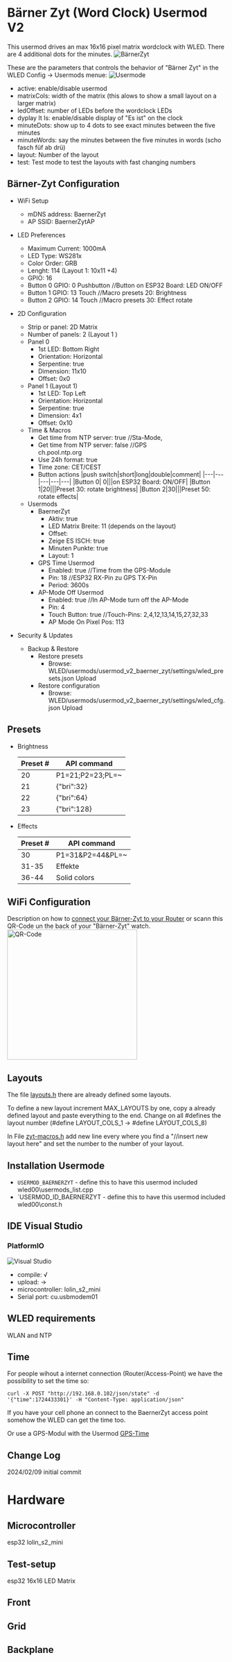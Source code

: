 # Bärner Zyt (Word Clock) Usermod V2

This usermod drives an max 16x16 pixel matrix wordclock with WLED. There are 4 additional dots for the minutes. 
![BärnerZyt](images/BärnerZyt.png)

These are the parameters that controls the behavior of "Bärner Zyt" in the WLED Config -> Usermods menue:
 ![Usermode](images/usermode.png)
* active: enable/disable usermod
* matrixCols: width of the matrix (this alows to show a small layout on a larger matrix)
* ledOffset: number of LEDs before the wordclock LEDs
* dyplay It Is: enable/disable display of "Es ist" on the clock
* minuteDots: show up to 4 dots to see exact minutes between the five minutes
* minuteWords: say the minutes between the five minutes in words (scho fasch füf ab drü)
* layout: Number of the layout
* test: Test mode to test the layouts with fast changing numbers

## Bärner-Zyt Configuration

* WiFi Setup
  * mDNS address: BaernerZyt
  * AP SSID: BaernerZytAP

* LED Preferences
  * Maximum Current: 1000mA
  * LED Type: WS281x
  * Color Order: GRB
  * Lenght: 114 (Layout 1: 10x11 +4) 
  * GPIO: 16
  * Button 0 GPIO: 0 Pushbutton //Button on ESP32 Board: LED ON/OFF
  * Button 1 GPIO: 13 Touch     //Macro presets 20: Brightness
  * Button 2 GPIO: 14 Touch     //Macro presets 30: Effect rotate

* 2D Configuration
  * Strip or panel: 2D Matrix
  * Number of panels: 2 (Layout 1 )
  * Panel 0
    * 1st LED: Bottom Right
    * Orientation: Horizontal
    * Serpentine: true
    * Dimension: 11x10
    * Offset: 0x0
  * Panel 1 (Layout 1)
    * 1st LED: Top Left
    * Orientation: Horizontal
    * Serpentine: true
    * Dimension: 4x1
    * Offset: 0x10
  * Time & Macros
    * Get time from NTP server: true //Sta-Mode,
    * Get time from NTP server: false //GPS           
    ch.pool.ntp.org
    * Use 24h format: true
    * Time zone: CET/CEST
    * Button actions
      |push switch|short|long|double|comment|
      |---|---|---|---|---|
      |Button 0| 0|||on ESP32 Board: ON/OFF|
      |Button 1|20|||Preset 30: rotate brightness|
      |Button 2|30|||Preset 50: rotate effects|
  * Usermods
    * BaernerZyt
      * Aktiv: true
      * LED Matrix Breite: 11 (depends on the layout)
      * Offset: 
      * Zeige ES ISCH: true
      * Minuten Punkte: true
      * Layout: 1
    * GPS Time Usermod
      * Enabled: true //Time from the GPS-Module
      * Pin: 18 //ESP32 RX-Pin zu GPS TX-Pin
      * Period: 3600s
    * AP-Mode Off Usermod
      * Enabled: true  //In AP-Mode turn off the AP-Mode
      * Pin: 4 
      * Touch Button: true  //Touch-Pins: 2,4,12,13,14,15,27,32,33
      * AP Mode On Pixel Pos: 113
* Security & Updates
  * Backup & Restore
    * Restore presets 
      * Browse: WLED/usermods/usermod_v2_baerner_zyt/settings/wled_presets.json Upload
    * Restore configuration
      * Browse: WLED/usermods/usermod_v2_baerner_zyt/settings/wled_cfg.json Upload
  
## Presets
* Brightness

  |Preset #|API command|
  |---|---|
  |20|P1=21;P2=23;PL=~|
  |21|{"bri":32}|
  |22|{"bri":64}|
  |23|{"bri":128}|

* Effects

  |Preset #|API command|
  |---|---|
  |30|P1=31&P2=44&PL=~|
  |31-35|Effekte|
  |36-44|Solid colors||

## WiFi Configuration
Description on how to [connect your Bärner-Zyt to your Router](WiFiSetup_de.md) or scann this QR-Code un the back of your "Bärner-Zyt" watch.
<img src="images/qr-code.png" alt="QR-Code" title="QR-Code" width=300/>

## Layouts

The file [layouts.h](layouts.h) there are already defined some layouts.

To define a new layout increment MAX_LAYOUTS by one, copy a already defined layout and paste everything to the end. Change on all #defines the layout number (#define LAYOUT_COLS_1 -> #define LAYOUT_COLS_8)

In File [zyt-macros.h](zyt-macros.h) add new line every where you find a "//insert new layout here" and set the number to the number of your layout.

## Installation Usermode

* `USERMOD_BAERNERZYT`   - define this to have this usermod included wled00\usermods_list.cpp
* `USERMOD_ID_BAERNERZYT - define this to have this usermod included wled00\const.h


## IDE Visual Studio
### PlatformIO
![Visual Studio](images/VisualCode.png)
* compile: √
* upload: ->
* microcontroller: lolin_s2_mini
* Serial port: cu.usbmodem01

## WLED requirements
WLAN and NTP

## Time
For people wihout a internet connection (Router/Access-Point) we have the possibility to set the time so:
```
curl -X POST "http://192.168.0.102/json/state" -d '{"time":1724433301}' -H "Content-Type: application/json"
```
If you have your cell phone an connect to the BaernerZyt access point somehow the WLED can get the time too.

Or use a GPS-Modul with the Usermod [GPS-Time](../usermod_v2_gps_time/readme.md)

## Change Log

2024/02/09 initial commit

# Hardware
## Microcontroller
esp32 lolin_s2_mini 

## Test-setup
esp32 16x16 LED Matrix

## Front
## Grid
## Backplane